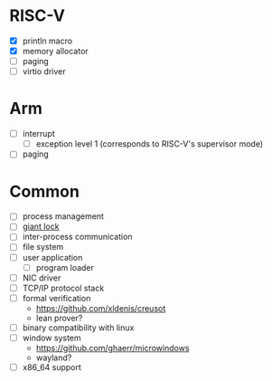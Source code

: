 # RISC-V

- [x] println macro
- [x] memory allocator
- [ ] paging
- [ ] virtio driver

# Arm

- [ ] interrupt
  - [ ] exception level 1 (corresponds to RISC-V's supervisor mode)
- [ ] paging

# Common

- [ ] process management
- [ ] [giant lock](https://en.wikipedia.org/wiki/Giant_lock)
- [ ] inter-process communication
- [ ] file system
- [ ] user application
  - [ ] program loader
- [ ] NIC driver
- [ ] TCP/IP protocol stack
- [ ] formal verification
  - https://github.com/xldenis/creusot
  - lean prover?
- [ ] binary compatibility with linux
- [ ] window system
  - https://github.com/ghaerr/microwindows
  - wayland?
- [ ] x86_64 support